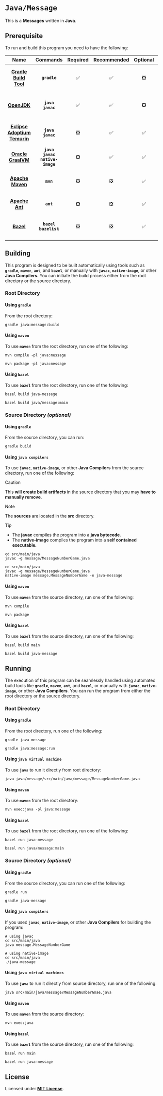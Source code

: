 # `Java/Message`

This is a **Messages** written in **Java**.

## Prerequisite

To run and build this program you need to have the following:

<div align="center">

| Name | Commands | Required | Recommended | Optional | Notes |
|:----:|:--------:|:--------:|:-----------:|:--------:|:-----:|
| [**Gradle Build Tool**](https://gradle.org/install/#with-a-package-manager) | **`gradle`** | &#9989; | &#9989; | &#10062; | **`sdk install gradle`**<br>or<br>**`apt install gradle`** |
| [**OpenJDK**](https://openjdk.org/install/) | **`java`**<br>**`javac`** | &#9989; | &#9989; | &#10062; | **`sdk install java x.y.z-open`**<br>or<br>**`apt install openjdk-x-jdk`** |
| [**Eclipse Adoptium Temurin**](https://adoptium.net/installation/linux/) | **`java`**<br>**`javac`** | &#10062; | &#9989; | &#9989; | **`sdk install java x.y.z-tem`**<br>or<br>**`apt install temurin-x-jdk`** |
| [**Oracle GraalVM**](https://www.graalvm.org/downloads/#) | **`java`**<br>**`javac`**<br>**`native-image`** | &#10062; | &#9989; | &#9989; | **`sdk install java x.y.z-graal`** |
| [**Apache Maven**](https://maven.apache.org/install.html) | **`mvn`** | &#10062; | &#10062; | &#9989; | **`sdk install maven`**<br>or<br>**`apt install maven`** |
| [**Apache Ant**](https://ant.apache.org/bindownload.cgi) | **`ant`** | &#10062; | &#10062; | &#9989; | **`sdk install ant`**<br>or<br>**`apt install ant`** |
| [**Bazel**](https://bazel.build/) | **`bazel`**<br>**`bazelisk`** | &#10062; | &#10062; | &#9989; | **`npm install -g @bazel/bazelisk`**<br>or<br>**`apt install bazel`** |

</div>

## Building

This program is designed to be built automatically using tools such as
**`gradle`**, **`maven`**, **`ant`**, and **`bazel`**, or manually with
**`javac`**, **`native-image`**, or other **Java Compilers**. You can initiate
the build process either from the root directory or the source directory.

### Root Directory

#### Using `gradle`

From the root directory:

```
gradle java:message:build
```

#### Using `maven`

To use **`maven`** from the root directory, run one of the following:

```
mvn compile -pl java:message
```
```
mvn package -pl java:message
```

<!--

#### Using `ant`

TODO:

-->

#### Using `bazel`

To use **`bazel`** from the root directory, run one of the following:

```
bazel build java-message
```
```
bazel build java/message:main
```

### Source Directory _(optional)_

#### Using `gradle`

From the source directory, you can run:

```
gradle build
```

#### Using `java compilers`

To use **`javac`**, **`native-image`**, or other **Java Compilers** from the
source directory, run one of the following:

> [!CAUTION]
> This **will create build artifacts** in the source directory that you may
> **have to manually remove**.

> [!NOTE]
> The **sources** are located in the **src** directory.

> [!TIP]
> * The **javac** compiles the program into a **java bytecode**.
> * The **native-image** compiles the program into a **self contained
>   executable**.

```
cd src/main/java
javac -g message/MessageNumberGame.java
```
```
cd src/main/java
javac -g message/MessageNumberGame.java
native-image message.MessageNumberGame -o java-message
```

#### Using `maven`

To use **`maven`** from the source directory, run one of the
following:

```
mvn compile
```
```
mvn package
```

<!--

#### Using `ant`

TODO:

-->

#### Using `bazel`

To use **`bazel`** from the source directory, run one of the following:

```
bazel build main
```
```
bazel build java-message
```

## Running

The execution of this program can be seamlessly handled using automated build
tools like **`gradle`**, **`maven`**, **`ant`**, and **`bazel`**, or manually
with **`javac`**, **`native-image`**, or other **Java Compilers**. You can run
the program from either the root directory or the source directory.

### Root Directory

#### Using `gradle`

From the root directory, run one of the following:

```
gradle java-message
```
```
gradle java:message:run
```

#### Using `java virtual machine`

To use **`java`** to run it directly from root directory:

```
java java/message/src/main/java/message/MessageNumberGame.java
```

#### Using `maven`

To use **`maven`** from the root directory:

```
mvn exec:java -pl java:message
```

<!--

#### Using `ant`

TODO:

-->

#### Using `bazel`

To use **`bazel`** from the root directory, run one of the following:

```
bazel run java-message
```
```
bazel run java/message:main
```

### Source Directory _(optional)_

#### Using `gradle`

From the source directory, you can run one of the following:

```
gradle run
```
```
gradle java-message
```

#### Using `java compilers`

If you used **`javac`**, **`native-image`**, or other **Java Compilers** for
building the program:

```
# using javac
cd src/main/java
java message.MessageNumberGame
```
```
# using native-image
cd src/main/java
./java-message
```

#### Using `java virtual machines`

To use **`java`** to run it directly from source directory, run one of the
following:

```
java src/main/java/message/MessageNumberGmae.java
```

#### Using `maven`

To use **`maven`** from the source directory:

```
mvn exec:java
```

<!--

#### Using `ant`

TODO:

-->

#### Using `bazel`

To use **`bazel`** from the source directory, run one of the following:

```
bazel run main
```
```
bazel run java-message
```

## License

Licensed under [**MIT License**](LICENSE).
